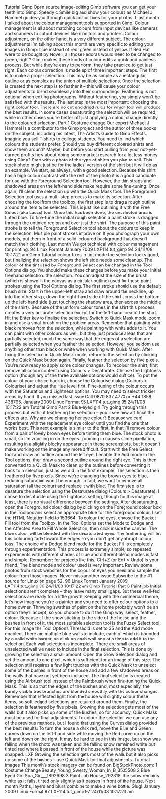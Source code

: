 Tutorial Gimp Open source image-editing
Gimp
software you can get your teeth into
Gimp: Speedy
c
Smile big and show your colours as Michael J Hammel
guides you through quick colour fixes for your photos.
L
ast month I talked about the colour management tools
supported in Gimp. Colour management is all about
matching colours from input devices like cameras and
scanners to output devices like monitors and printers. Colour
adjustment, on the other hand, is a very different subject. The
colour adjustments I’m talking about this month are very specific
to editing your images in Gimp: blue instead of red, green instead
of yellow. If Red Hat were to be bought by Novell, all those Fedoras
would need to be changed to green, right? Gimp makes these
kinds of colour edits a quick and painless process. But while
they’re easy to perform, they take practice to get just right.
Each colour correction is made up of three important steps.
The first is to make a proper selection. This may be as simple as a
rectangular outline or as complex as the union of multiple
selections. Once the selection is created the next step is to feather
it – this will cause your colour adjustments to blend seamlessly
into their surroundings. Feathering is not optional when editing
photographs. Without feathering, you simply won’t be satisfied
with the results.
The last step is the most important: choosing the right colour
tool. There are no cut and dried rules for which tool will produce
the best results. In some cases desaturating the selection will be
required, while in other cases you’re better off just applying a
colour change directly to the coloured selection.
Part 1 Costume change
Our
expert
Michael J
Hammel is a
contributor to the
Gimp project and
the author of three
books on the
subject, including
his latest, The
Artist’s Guide to
Gimp Effects.
Imagine you sell T-shirts to college students. You need to find
which colours the students prefer. Should you buy different
coloured shirts and show them around? Maybe, but before you
start pulling from your not-yet-earned profits how about doing
some market research for a lot less money using Gimp?
Start with a photo of the type of shirts you plan to sell. This
stock photo might just be for the ladies’ version of the shirt but it
will do as an example. We start, as always, with a good selection.
Because this shirt has a high colour contrast with the rest of
the photo it is a good candidate for use with the Foreground
Selection tool. However, the thin straps and shadowed areas on
the left-hand side make require some fine-tuning. Once again, I’ll
clean the selection up with the Quick Mask tool. The Foreground
Selection tool uses a multi-step process to make its selection.
After choosing the tool from the toolbox, the first step is to drag a
rough outline around the item to be selected. This is just like
outlining it with the Free Select (aka Lasso) tool. Once this has
been done, the unselected area is tinted blue.
To fine-tune the initial rough selection a paint stroke is dragged
through the untinted region and over just the shirt. The purpose of
this paint stroke is to tell the Foreground Selection tool about the
colours to keep in the selection. Multiple paint strokes improve on
If you photograph your own models, put them in front of a
solid-coloured background that doesn’t match their clothing.
Last month We got technical with colour management for printing.
94 Linux Format January 2009
LXF114.tut_gimp 94
24/11/08 10:17:21 am
Gimp Tutorial
colour fixes
In tint mode the
selection looks
good, but finalizing
the selection
shows the left
side needs some
cleanup.
The colour of the tint used by Foreground Select can be
changed in the Tool Options dialog. You should make these
changes before you make your initial freehand selection.
the selection. You can adjust the size of the brush (which is shown
in the canvas as a circular outline) used for these paint strokes
using the Tool Options dialog.
The first stroke should use the default brush size. Start in the
upper-left strap and draw around the neckline, up into the other
strap, down the right-hand side of the shirt across the bottom, up
the left-hand side (just touching the shadow area, then across the
middle of the shirt). Because of the uniform colour tones in the
shirt this process creates a very accurate selection except for the
left-hand area of the shirt. Hit the Enter key to finalise the selection.
Switch to Quick Mask mode, zoom in and use a small brush on
the problem areas. Remember that painting with black removes
from the selection, while painting with white adds to it. You can
paint with other colours as well, but they just produce areas that
are partially selected, much the same way that the edges of a
selection are partially selected when you feather the selection.
However, you seldom use anything other than black or white when
working with Quick Mask.
After fixing the selection in Quick Mask mode, return to the
selection by clicking on the Quick Mask button again. Finally,
feather the selection by five pixels. You’re now ready to apply some
colour changes.
To recolour the shirt, first remove all colour content using
Colours > Desaturate. Choose the Lightness option (though any of
the three available options would suffice). To put the colour of your
choice back in, choose the Colourise dialog (Colours > Colourise)
and adjust the Hue level first. Fine-tuning of the colour occurs with
the Saturation and Lightness options.
You may need to select trickier areas by hand.
If you missed last issue Call 0870 837 4773 or +44 1858 438795.
January 2009 Linux Format     95
LXF114.tut_gimp 95
24/11/08 10:17:22 am
Tutorial Gimp
Part 2 Blue-eyed girl
Try going through this process but without feathering
the selection – you’ll see how artificial the effects are.
Why are we changing her eye colour? Because we can!
Experiment with
the replacement
eye colour until
you find the one
that works best.
This next example is similar to the first, in that I’ll remove colour
from a pair of lovely brown eyes before tinting them blue. The
stock photo is small, so I’m zooming in on the eyes. Zooming in
causes some pixellation, resulting in a slightly blocky appearance
in these screenshots, but it doesn’t make working on the image
any more difficult.
Start with the Free Select tool and draw an outline around the
left eye. I enable the Add mode in the Tool options, then draw a
second outline around the right eye. This is then converted to a
Quick Mask to clean up the outlines before converting it back to a
selection, just as we did in the first example. The selection is then
feathered by five pixels. Since we’re changing the brown eyes to
blue, reducing saturation won’t be enough. In fact, we want to
remove all saturation (all the colour) and replace it with blue. The
first step is to desature the selection using the Desaturate dialog
(Colours > Desaturate). I chose to desaturate using the Lightness
setting, though for this image at least, there is no visual difference
between the settings.
After desaturating, open the Foreground colour dialog by
clicking on the Foreground colour box in the Toolbox and select an
appropriate blue for the foreground colour. I set the HTML
Notation field to 153664. To colour the eyes, choose the Bucket Fill
tool from the Toolbox. In the Tool Options set the Mode to Dodge
and the Affected Area to Fill Whole Selection, then click inside the
canvas. The blue colour will be blended with the desaturated eyes.
The feathering will let this colouring fade toward the edges so you
don’t get any abrupt colour loss.
The choice of a Dodge blend mode for the Bucket Fill is
completely through experimentation. This process is extremely
simple, so repeated experiments with different shades of blue and
different blend modes is fast and simple. Remember: for projects
like this, Ctrl+Z (or Edit > Undo) is your friend.
The blend mode and colour used is very important. Review some photos from stock
websites for the colour of eyes you need and sample the colour from those images.
Never miss another issue Subscribe to the #1 source for Linux on page 52.
96     Linux Format January 2009
LXF114.tut_gimp 96
24/11/08 10:17:22 am
Gimp Tutorial
Part 3 Paint job
Initial selections aren’t complete – they leave many small
gaps. But these well-fed selections are ready for a little growth.
Keeping with the commercial theme, let’s now imagine you’re a
painter and you need to offer colour options to a home owner.
Throwing swathes of paint on the home probably won’t be an
option they’ll accept, so you choose to do it the Gimp way: select,
feather, colour.
Because of the snow sticking to the side of the house and
the bushes in front of it, the most suitable selection tool is the
Fuzzy Select tool. For this image the Tool Options Threshold is set
to 35 and the Add mode enabled. There are multiple blue walls to
include, each of which is bounded by a solid white border, so click
on each wall one at a time to add it to the selection.
Each wall selection is incomplete. There are small areas of
unselected wall we need to include in the final selection. This is
done by growing the selection a small amount. Open the Grow
Selection dialog and set the amount to one pixel, which is
sufficient for an image of this size. The selection still requires a few
light touches with the Quick Mask to unselect some of the bushes
in front of the house and add a few shadowed areas on the walls
that have not yet been included. The final selection is created
using the Airbrush tool instead of the Paintbrush when fine-tuning
the Quick Mask. This is so that the edges of the bushes and, most
especially, the barely visible tree branches are blended smoothly
with the colour changes. Remember that reflected light from the
house will slightly colour these items, so soft-edged selections are
required around them. Finally, the selection is feathered by five
pixels. Growing the selection gets most of the walls but it also
picks up some of the bushes, so for accuracy, Quick Mask must
be used for final adjustments.
To colour the selection we can use any of the previous
methods, but I found that using the Curves dialog provided the
best results. To turn the house a dark red, move the Blue and
Green curves down on the left-hand side while moving the Red
curve up on the left and down on the right. It may be hard to see in
this image, but snow was falling when the photo was taken and the
falling snow remained white but tinted red where it passed in front
of the house while the picture was snapped. LXF
Growing the
selection gets
most of the walls
but it also picks
up some of the
bushes – use
Quick Mask for
final adjustments.
Tutorial images
This month’s stock imagery can be found on
BigStockPhoto.com:
1 Costume Change
Beauty_Young_Sweaty_Woman_In_B_3535508
2 Blue Eyed Girl Spa_Girl___1892998
3 Paint Job House_292318
The snow remains white as it falls, tinted only slightly as it
passes in front of the house.
Next month Paths, layers and blurs combine to make a wine bottle. Glug!
January 2009 Linux Format     97
LXF114.tut_gimp 97
24/11/08 10:17:23 am

